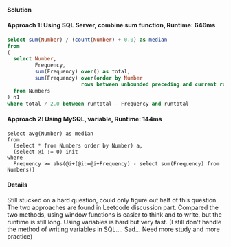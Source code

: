 #### Solution
#### Approach 1: Using SQL Server, combine sum function, Runtime: 646ms
```SQL Server
select sum(Number) / (count(Number) + 0.0) as median
from 
(
  select Number,
         Frequency,
         sum(Frequency) over() as total,
         sum(Frequency) over(order by Number 
                        rows between unbounded preceding and current row) as runtotal
  from Numbers
) n1
where total / 2.0 between runtotal - Frequency and runtotal
```

#### Approach 2: Using MySQL, variable, Runtime: 144ms
```MySQL
select avg(Number) as median
from 
  (select * from Numbers order by Number) a,
  (select @i := 0) init
where
  Frequency >= abs(@i+(@i:=@i+Frequency) - select sum(Frequency) from Numbers))
```

#### Details
Still stucked on a hard question, could only figure out half of this question. The two approaches are found in Leetcode discussion part.
Compared the two methods, using window functions is easier to think and to write, but the runtime is still long. Using variables 
is hard but very fast. (I still don't handle the method of writing variables in SQL.... Sad... Need more study and more practice)

